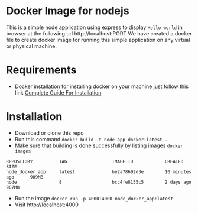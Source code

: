 # Docker Image for nodejs 
This is a simple node application using express to display `Hello world` in browser at the following url http://localhost:PORT
We have created a docker file to create docker image for running this simple application on any virtual or physical machine.
# Requirements
- Docker installation for installing docker on your machine just follow this link [Complete Guide For Installation](https://docs.docker.com/install/linux/docker-ce/ubuntu/)

# Installation 
- Download or clone this repo
- Run this command `docker build -t node_app_docker:latest .`
- Make sure that building is done successfully by listing images `docker images`
```shell
REPOSITORY          TAG                 IMAGE ID            CREATED             SIZE
node_docker_app     latest              be2a78692d3e        10 minutes ago      909MB
node                8                   bcc4fe8155c5        2 days ago          907MB

```
- Run the image `docker run -p 4000:4000 node_docker_app:latest`
- Visit http://localhost:4000